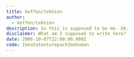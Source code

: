 ```yaml
---
title: keffen/tekhion
author:
  - keffen/tekhion
description: So this is supposed to be me. Ok.
disclaimer: What am I supposed to write here?
date: 2006-10-07T22:00:00.000Z
code: ImnotatexturepackImahuman
---
```

